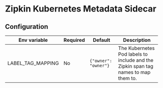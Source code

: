 # Zipkin Kubernetes Metadata Sidecar

## Configuration

Env variable      | Required | Default              | Description
------------------|----------|----------------------|------------
LABEL_TAG_MAPPING | No       | `{"owner": "owner"}` | The Kubernetes Pod labels to include and the Zipkin span tag names to map them to.
